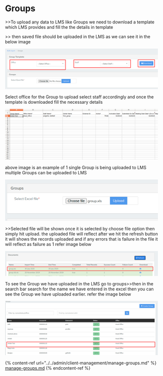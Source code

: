 # Groups

\>>To upload any data to LMS like Groups we need to download a template which LMS provides and fill the the details in template&#x20;

\>> then saved file should be uploaded in the LMS as we can see it in the below image

![](../../.gitbook/assets/Screenshot291.png)

Select office for the Group to upload select staff accordingly and once the template is downloaded fill the necessary details&#x20;

![](<../../.gitbook/assets/Screenshot from 2020-07-30 14-52-31.png>)

above image is an example of 1 single Group is being uploaded to LMS multiple Groups can be uploaded to LMS&#x20;

![](../../.gitbook/assets/Screenshot292.png)

\>>Selected file will be shown once it is selected by choose file option then simply  hit upload. the uploaded file will reflect after we hit the refresh button it will shows the records uploaded and if any errors that is failure in the file it will reflect as failure as 1 refer image below

![](../../.gitbook/assets/Screenshot293.png)

To see the Group we have uploaded in the LMS go to groups>>then in the search bar search for the name we have entered in the excel  then you can see the Group we have uploaded earlier. refer the image below

![](../../.gitbook/assets/Screenshot294.png)

{% content-ref url="../../admin/client-management/manage-groups.md" %}
[manage-groups.md](../../admin/client-management/manage-groups.md)
{% endcontent-ref %}









